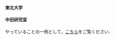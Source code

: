 #### 東北大学
#### 中田研究室

やっていることの一例として，[こちら](https://naohiro701.github.io/electricity/main.html)をご覧ください．
